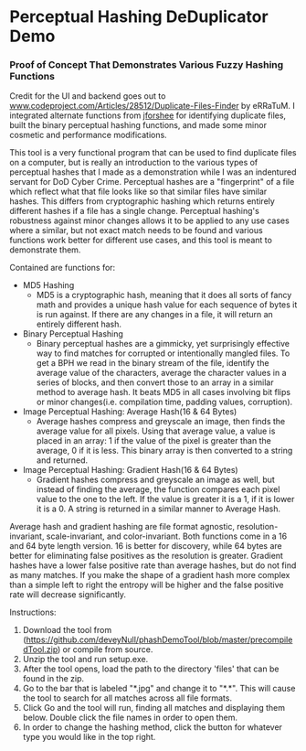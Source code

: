 # Perceptual Hashing DeDuplicator Demo
### Proof of Concept That Demonstrates Various Fuzzy Hashing Functions

Credit for the UI and backend goes out to www.codeproject.com/Articles/28512/Duplicate-Files-Finder by eRRaTuM. I integrated alternate functions from [jforshee](https://github.com/jforshee/ImageHashing) for identifying duplicate files, built the binary perceptual hashing functions, and made some minor cosmetic and performance modifications. 

This tool is a very functional program that can be used to find duplicate files on a computer, but is really an introduction to the various types of perceptual hashes that I made as a demonstration while I was an indentured servant for DoD Cyber Crime. Perceptual hashes are a "fingerprint" of a file which reflect what that file looks like so that similar files have similar hashes. This differs from cryptographic hashing which returns entirely different hashes if a file has a single change. Perceptual hashing's robustness against minor changes allows it to be applied to any use cases where a similar, but not exact match needs to be found and various functions work better for different use cases, and this tool is meant to demonstrate them. 

Contained are functions for: 

* MD5 Hashing
    * MD5 is a cryptographic hash, meaning that it does all sorts of fancy math and provides a unique hash value for each sequence of bytes it is run against. If there are any changes in a file, it will return an entirely different hash. 
* Binary Perceptual Hashing 
    * Binary perceptual hashes are a gimmicky, yet surprisingly effective way to find matches for corrupted or intentionally mangled files. To get a BPH we read in the binary stream of the file, identify the average value of the characters, average the character values in a series of blocks, and then convert those to an array in a similar method to average hash. It beats MD5 in all cases involving bit flips or minor changes(i.e. compilation time, padding values, corruption).
* Image Perceptual Hashing: Average Hash(16 & 64 Bytes) 
    * Average hashes compress and greyscale an image, then finds the average value for all pixels. Using that average value, a value is placed in an array: 1 if the value of the pixel is greater than the average, 0 if it is less. This binary array is then converted to a string and returned.
* Image Perceptual Hashing: Gradient Hash(16 & 64 Bytes) 
    * Gradient hashes compress and greyscale an image as well, but instead of finding the average, the function compares each pixel value to the one to the left. If the value is greater it is a 1, if it is lower it is a 0. A string is returned in a similar manner to Average Hash. </p>

Average hash and gradient hashing are file format agnostic, resolution-invariant, scale-invariant, and color-invariant. Both functions come in a 16 and 64 byte length version. 16 is better for discovery, while 64 bytes are better for eliminating false positives as the resolution is greater. Gradient hashes have a lower false positive rate than average hashes, but do not find as many matches. If you make the shape of a gradient hash more complex than a simple left to right the entropy will be higher and the false positive rate will decrease significantly. 

Instructions: 
1. Download the tool from (https://github.com/deveyNull/phashDemoTool/blob/master/precompiledTool.zip) or compile from source. 
2. Unzip the tool and run setup.exe.
3. After the tool opens, load the path to the directory 'files' that can be found in the zip.
4. Go to the bar that is labeled "\*.jpg" and change it to "\*.\*". This will cause the tool to search for all matches across all file formats.
5. Click Go and the tool will run, finding all matches and displaying them below. Double click the file names in order to open them. 
6. In order to change the hashing method, click the button for whatever type you would like in the top right.
